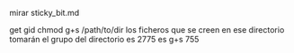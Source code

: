 mirar sticky_bit.md

get gid
chmod g+s /path/to/dir
  los ficheros que se creen en ese directorio tomarán el grupo del directorio
  es 2775 es g+s 755
